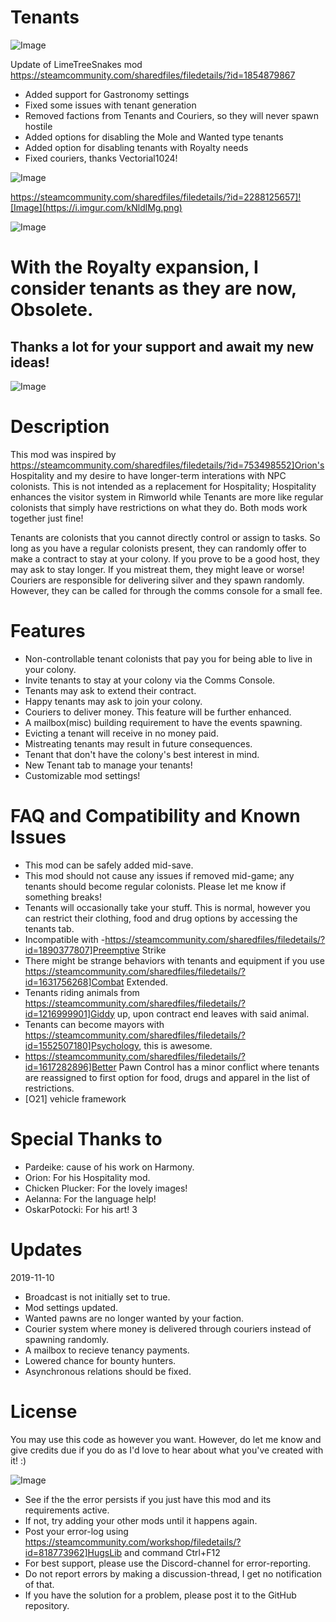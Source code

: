 # Tenants

![Image](https://i.imgur.com/buuPQel.png)

Update of LimeTreeSnakes mod
https://steamcommunity.com/sharedfiles/filedetails/?id=1854879867

- Added support for Gastronomy settings
- Fixed some issues with tenant generation
- Removed factions from Tenants and Couriers, so they will never spawn hostile
- Added options for disabling the Mole and Wanted type tenants
- Added option for disabling tenants with Royalty needs
- Fixed couriers, thanks Vectorial1024!

![Image](https://i.imgur.com/pufA0kM.png)

	
https://steamcommunity.com/sharedfiles/filedetails/?id=2288125657]![Image](https://i.imgur.com/kNldlMg.png)


![Image](https://i.imgur.com/Z4GOv8H.png)

# With the Royalty expansion, I consider tenants as they are now, Obsolete.

## Thanks a lot for your support and await my new ideas!


![Image](https://i.imgur.com/VrsndzR.gif)


# Description

This mod was inspired by https://steamcommunity.com/sharedfiles/filedetails/?id=753498552]Orion's Hospitality and my desire to have longer-term interations with NPC colonists. This is not intended as a replacement for Hospitality; Hospitality enhances the visitor system in Rimworld while Tenants are more like regular colonists that simply have restrictions on what they do. Both mods work together just fine!
 
Tenants are colonists that you cannot directly control or assign to tasks. So long as you have a regular colonists present, they can randomly offer to make a contract to stay at your colony. If you prove to be a good host, they may ask to stay longer. If you mistreat them, they might leave or worse!
Couriers are responsible for delivering silver and they spawn randomly. However, they can be called for through the comms console for a small fee.
 
# Features



- Non-controllable tenant colonists that pay you for being able to live in your colony.
- Invite tenants to stay at your colony via the Comms Console.
- Tenants may ask to extend their contract.
- Happy tenants may ask to join your colony.
- Couriers to deliver money. This feature will be further enhanced.
- A mailbox(misc) building requirement to have the events spawning.
- Evicting a tenant will receive in no money paid.
- Mistreating tenants may result in future consequences.
- Tenant that don't have the colony's best interest in mind.
- New Tenant tab to manage your tenants!
- Customizable mod settings!


 
# FAQ and Compatibility and Known Issues



- This mod can be safely added mid-save.
- This mod should not cause any issues if removed mid-game; any tenants should become regular colonists. Please let me know if something breaks!
- Tenants will occasionally take your stuff. This is normal, however you can restrict their clothing, food and drug options by accessing the tenants tab.
-  Incompatible with -https://steamcommunity.com/sharedfiles/filedetails/?id=1890377807]Preemptive Strike
- There might be strange behaviors with tenants and equipment if you use https://steamcommunity.com/sharedfiles/filedetails/?id=1631756268]Combat Extended.
- Tenants riding animals from https://steamcommunity.com/sharedfiles/filedetails/?id=1216999901]Giddy up, upon contract end leaves with said animal.
- Tenants can become mayors with https://steamcommunity.com/sharedfiles/filedetails/?id=1552507180]Psychology, this is awesome. 
- https://steamcommunity.com/sharedfiles/filedetails/?id=1617282896]Better Pawn Control has a minor conflict where tenants are reassigned to first option for food, drugs and apparel in the list of restrictions.
- [O21] vehicle framework 



  
# Special Thanks to



- Pardeike: cause of his work on Harmony.
- Orion: For his Hospitality mod.
- Chicken Plucker: For the lovely images!
- Aelanna: For the language help!
- OskarPotocki: For his art! 3


 
# Updates

2019-11-10
- Broadcast is not initially set to true.
- Mod settings updated.
- Wanted pawns are no longer wanted by your faction.
- Courier system where money is delivered through couriers instead of spawning randomly.
- A mailbox to recieve tenancy payments.
- Lowered chance for bounty hunters.
- Asynchronous relations should be fixed.

 
# License

You may use this code as however you want. However, do let me know and give credits due if you do as I'd love to hear about what you've created with it! :)

![Image](https://i.imgur.com/PwoNOj4.png)



-  See if the the error persists if you just have this mod and its requirements active.
-  If not, try adding your other mods until it happens again.
-  Post your error-log using https://steamcommunity.com/workshop/filedetails/?id=818773962]HugsLib and command Ctrl+F12
-  For best support, please use the Discord-channel for error-reporting.
-  Do not report errors by making a discussion-thread, I get no notification of that.
-  If you have the solution for a problem, please post it to the GitHub repository.



